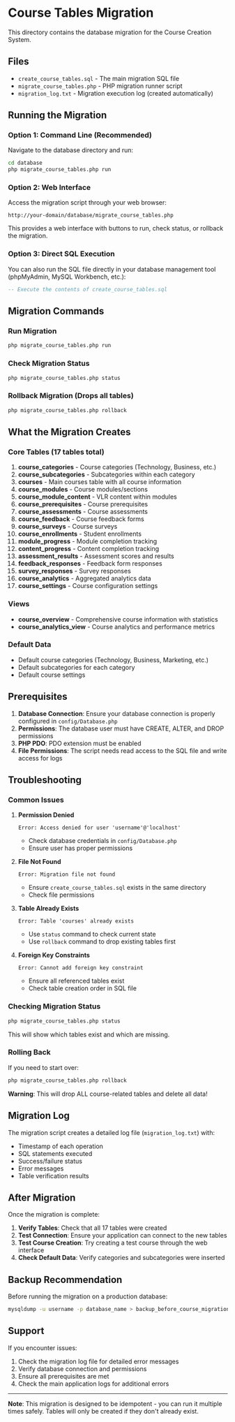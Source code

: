 # Course Tables Migration

This directory contains the database migration for the Course Creation System.

## Files

- `create_course_tables.sql` - The main migration SQL file
- `migrate_course_tables.php` - PHP migration runner script
- `migration_log.txt` - Migration execution log (created automatically)

## Running the Migration

### Option 1: Command Line (Recommended)

Navigate to the database directory and run:

```bash
cd database
php migrate_course_tables.php run
```

### Option 2: Web Interface

Access the migration script through your web browser:

```
http://your-domain/database/migrate_course_tables.php
```

This provides a web interface with buttons to run, check status, or rollback the migration.

### Option 3: Direct SQL Execution

You can also run the SQL file directly in your database management tool (phpMyAdmin, MySQL Workbench, etc.):

```sql
-- Execute the contents of create_course_tables.sql
```

## Migration Commands

### Run Migration
```bash
php migrate_course_tables.php run
```

### Check Migration Status
```bash
php migrate_course_tables.php status
```

### Rollback Migration (Drops all tables)
```bash
php migrate_course_tables.php rollback
```

## What the Migration Creates

### Core Tables (17 tables total)

1. **course_categories** - Course categories (Technology, Business, etc.)
2. **course_subcategories** - Subcategories within each category
3. **courses** - Main courses table with all course information
4. **course_modules** - Course modules/sections
5. **course_module_content** - VLR content within modules
6. **course_prerequisites** - Course prerequisites
7. **course_assessments** - Course assessments
8. **course_feedback** - Course feedback forms
9. **course_surveys** - Course surveys
10. **course_enrollments** - Student enrollments
11. **module_progress** - Module completion tracking
12. **content_progress** - Content completion tracking
13. **assessment_results** - Assessment scores and results
14. **feedback_responses** - Feedback form responses
15. **survey_responses** - Survey responses
16. **course_analytics** - Aggregated analytics data
17. **course_settings** - Course configuration settings

### Views

- **course_overview** - Comprehensive course information with statistics
- **course_analytics_view** - Course analytics and performance metrics

### Default Data

- Default course categories (Technology, Business, Marketing, etc.)
- Default subcategories for each category
- Default course settings

## Prerequisites

1. **Database Connection**: Ensure your database connection is properly configured in `config/Database.php`
2. **Permissions**: The database user must have CREATE, ALTER, and DROP permissions
3. **PHP PDO**: PDO extension must be enabled
4. **File Permissions**: The script needs read access to the SQL file and write access for logs

## Troubleshooting

### Common Issues

1. **Permission Denied**
   ```
   Error: Access denied for user 'username'@'localhost'
   ```
   - Check database credentials in `config/Database.php`
   - Ensure user has proper permissions

2. **File Not Found**
   ```
   Error: Migration file not found
   ```
   - Ensure `create_course_tables.sql` exists in the same directory
   - Check file permissions

3. **Table Already Exists**
   ```
   Error: Table 'courses' already exists
   ```
   - Use `status` command to check current state
   - Use `rollback` command to drop existing tables first

4. **Foreign Key Constraints**
   ```
   Error: Cannot add foreign key constraint
   ```
   - Ensure all referenced tables exist
   - Check table creation order in SQL file

### Checking Migration Status

```bash
php migrate_course_tables.php status
```

This will show which tables exist and which are missing.

### Rolling Back

If you need to start over:

```bash
php migrate_course_tables.php rollback
```

**Warning**: This will drop ALL course-related tables and delete all data!

## Migration Log

The migration script creates a detailed log file (`migration_log.txt`) with:

- Timestamp of each operation
- SQL statements executed
- Success/failure status
- Error messages
- Table verification results

## After Migration

Once the migration is complete:

1. **Verify Tables**: Check that all 17 tables were created
2. **Test Connection**: Ensure your application can connect to the new tables
3. **Test Course Creation**: Try creating a test course through the web interface
4. **Check Default Data**: Verify categories and subcategories were inserted

## Backup Recommendation

Before running the migration on a production database:

```bash
mysqldump -u username -p database_name > backup_before_course_migration.sql
```

## Support

If you encounter issues:

1. Check the migration log file for detailed error messages
2. Verify database connection and permissions
3. Ensure all prerequisites are met
4. Check the main application logs for additional errors

---

**Note**: This migration is designed to be idempotent - you can run it multiple times safely. Tables will only be created if they don't already exist. 